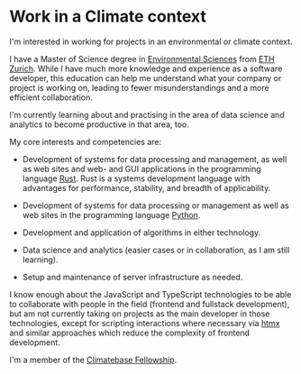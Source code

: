 # Work in a Climate context

I'm interested in working for projects in an environmental or climate
context.

I have a Master of Science degree in [Environmental
Sciences](https://usys.ethz.ch/en/studies/environmental-sciences.html)
from [ETH Zurich](https://ethz.ch/en.html). While I have much more
knowledge and experience as a software developer, this education can
help me understand what your company or project is working on, leading
to fewer misunderstandings and a more efficient collaboration.

I'm currently learning about and practising in the area of data
science and analytics to become productive in that area, too. <!--
XX link project once more is done-->

My core interests and competencies are:

* Development of systems for data processing and management, as well
  as web sites and web- and GUI applications in the programming
  language
  [Rust](https://en.wikipedia.org/wiki/Rust_(programming_language)).
  Rust is a systems development language with advantages for
  performance, stability, and breadth of applicability.

* Development of systems for data processing or management as well as
  web sites in the programming language
  [Python](https://en.wikipedia.org/wiki/Python_(programming_language)).

* Development and application of algorithms in either technology.

* Data science and analytics (easier cases or in collaboration, as I am still learning).

* Setup and maintenance of server infrastructure as needed.

I know enough about the JavaScript and TypeScript technologies to be
able to collaborate with people in the field (frontend and fullstack
development), but am not currently taking on projects as the main
developer in those technologies, except for scripting interactions
where necessary via [htmx](https://htmx.org/) and similar approaches
which reduce the complexity of frontend development.

I'm <!-- currently --> a member of the [Climatebase Fellowship](https://climatebase.org/fellowship).
